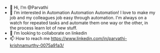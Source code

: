 - 👋 Hi, I’m @Parvathi 
- 👀 I’m interested in Automation Automation Automation! I love to make my job and my colleagues job easy through automation. I'm always on a watch for repeated tasks and automate them one way or the other, in the process learn lot of new stuff. 
- 💞️ I’m looking to collaborate on linkedin 
- 📫 How to reach me https://www.linkedin.com/in/parvathi-krishnamurthy-0075a91a3/ 

<!---
ParvathiKM/ParvathiKM is a ✨ special ✨ repository because its `README.md` (this file) appears on your GitHub profile.
You can click the Preview link to take a look at your changes.
--->
